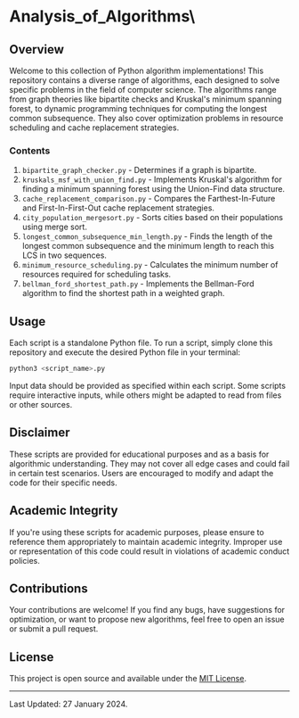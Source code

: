 # Analysis_of_Algorithms\



## Overview

Welcome to this collection of Python algorithm implementations! This repository contains a diverse range of algorithms, each designed to solve specific problems in the field of computer science. The algorithms range from graph theories like bipartite checks and Kruskal's minimum spanning forest, to dynamic programming techniques for computing the longest common subsequence. They also cover optimization problems in resource scheduling and cache replacement strategies.

### Contents

1. `bipartite_graph_checker.py` - Determines if a graph is bipartite.
2. `kruskals_msf_with_union_find.py` - Implements Kruskal's algorithm for finding a minimum spanning forest using the Union-Find data structure.
3. `cache_replacement_comparison.py` - Compares the Farthest-In-Future and First-In-First-Out cache replacement strategies.
4. `city_population_mergesort.py` - Sorts cities based on their populations using merge sort.
5. `longest_common_subsequence_min_length.py` - Finds the length of the longest common subsequence and the minimum length to reach this LCS in two sequences.
6. `minimum_resource_scheduling.py` - Calculates the minimum number of resources required for scheduling tasks.
7. `bellman_ford_shortest_path.py` - Implements the Bellman-Ford algorithm to find the shortest path in a weighted graph.

## Usage

Each script is a standalone Python file. To run a script, simply clone this repository and execute the desired Python file in your terminal:

```bash
python3 <script_name>.py
```

Input data should be provided as specified within each script. Some scripts require interactive inputs, while others might be adapted to read from files or other sources.

## Disclaimer

These scripts are provided for educational purposes and as a basis for algorithmic understanding. They may not cover all edge cases and could fail in certain test scenarios. Users are encouraged to modify and adapt the code for their specific needs.

## Academic Integrity

If you're using these scripts for academic purposes, please ensure to reference them appropriately to maintain academic integrity. Improper use or representation of this code could result in violations of academic conduct policies.

## Contributions

Your contributions are welcome! If you find any bugs, have suggestions for optimization, or want to propose new algorithms, feel free to open an issue or submit a pull request.

## License

This project is open source and available under the [MIT License](LICENSE.md).

---

Last Updated: 27 January 2024.
